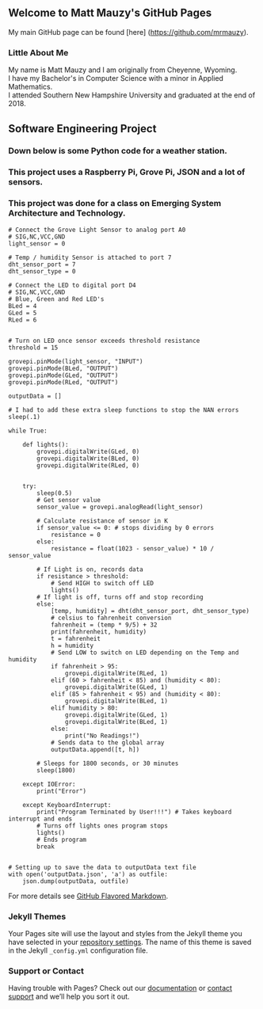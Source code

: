## Welcome to Matt Mauzy's GitHub Pages

My main GitHub page can be found [here] (https://github.com/mrmauzy).

### Little About Me

My name is Matt Mauzy and I am originally from Cheyenne, Wyoming.  
I have my Bachelor's in Computer Science with a minor in Applied Mathematics.  
I attended Southern New Hampshire University and graduated at the end of 2018.  

## Software Engineering Project
### Down below is some Python code for a weather station.
### This project uses a Raspberry Pi, Grove Pi, JSON and a lot of sensors.
### This project was done for a class on Emerging System Architecture and Technology.

```
# Connect the Grove Light Sensor to analog port A0
# SIG,NC,VCC,GND
light_sensor = 0

# Temp / humidity Sensor is attached to port 7
dht_sensor_port = 7
dht_sensor_type = 0

# Connect the LED to digital port D4
# SIG,NC,VCC,GND
# Blue, Green and Red LED's
BLed = 4
GLed = 5
RLed = 6


# Turn on LED once sensor exceeds threshold resistance
threshold = 15

grovepi.pinMode(light_sensor, "INPUT")
grovepi.pinMode(BLed, "OUTPUT")
grovepi.pinMode(GLed, "OUTPUT")
grovepi.pinMode(RLed, "OUTPUT")

outputData = []

# I had to add these extra sleep functions to stop the NAN errors
sleep(.1)

while True:

    def lights():
        grovepi.digitalWrite(GLed, 0)
        grovepi.digitalWrite(BLed, 0)
        grovepi.digitalWrite(RLed, 0)


    try:
        sleep(0.5)
        # Get sensor value
        sensor_value = grovepi.analogRead(light_sensor)

        # Calculate resistance of sensor in K
        if sensor_value <= 0: # stops dividing by 0 errors
            resistance = 0
        else:
            resistance = float(1023 - sensor_value) * 10 / sensor_value

        # If Light is on, records data
        if resistance > threshold:
            # Send HIGH to switch off LED
            lights()
        # If light is off, turns off and stop recording
        else:
            [temp, humidity] = dht(dht_sensor_port, dht_sensor_type)
            # celsius to fahrenheit conversion
            fahrenheit = (temp * 9/5) + 32
            print(fahrenheit, humidity)
            t = fahrenheit
            h = humidity
            # Send LOW to switch on LED depending on the Temp and humidity
            if fahrenheit > 95:
                grovepi.digitalWrite(RLed, 1)
            elif (60 > fahrenheit < 85) and (humidity < 80):
                grovepi.digitalWrite(GLed, 1)
            elif (85 > fahrenheit < 95) and (humidity < 80):
                grovepi.digitalWrite(BLed, 1)
            elif humidity > 80:
                grovepi.digitalWrite(GLed, 1)
                grovepi.digitalWrite(BLed, 1)
            else:
                print("No Readings!")
            # Sends data to the global array
            outputData.append([t, h])

        # Sleeps for 1800 seconds, or 30 minutes
        sleep(1800)

    except IOError:
        print("Error")

    except KeyboardInterrupt:
        print("Program Terminated by User!!!") # Takes keyboard interrupt and ends
        # Turns off lights ones program stops
        lights()
        # Ends program
        break
    

# Setting up to save the data to outputData text file
with open('outputData.json', 'a') as outfile:
    json.dump(outputData, outfile)
```

For more details see [GitHub Flavored Markdown](https://guides.github.com/features/mastering-markdown/).

### Jekyll Themes

Your Pages site will use the layout and styles from the Jekyll theme you have selected in your [repository settings](https://github.com/MrMauzy/MrMauzy.github.io/settings). The name of this theme is saved in the Jekyll `_config.yml` configuration file.

### Support or Contact

Having trouble with Pages? Check out our [documentation](https://help.github.com/categories/github-pages-basics/) or [contact support](https://github.com/contact) and we’ll help you sort it out.
